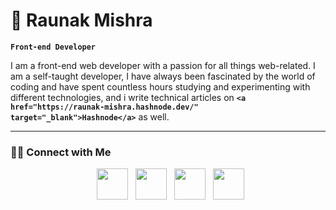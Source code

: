 # 🚀 Raunak Mishra

**`Front-end Developer`**

I am a front-end web developer with a passion for all things web-related. I am a self-taught developer, I have always been fascinated by the world of coding and have spent countless hours studying and experimenting with different technologies, and i write technical articles on
**``<a href="https://raunak-mishra.hashnode.dev/" target="_blank">Hashnode</a>``** as well.

---
<h3> 🤝🏻 Connect with Me </h3>

<p align="center">
&nbsp; <a href="https://twitter.com/Raunak_devs" target="_blank" rel="noopener noreferrer"><img src="https://img.icons8.com/plasticine/100/000000/twitter.png" width="50" /></a>  
&nbsp; <a href="https://www.instagram.com/raunak_ri1eg304/" target="_blank" rel="noopener noreferrer"><img src="https://img.icons8.com/plasticine/100/000000/instagram-new.png" width="50" /></a>  
&nbsp; <a href="https://www.linkedin.com/in/raunak-ri1eg384" target="_blank" rel="noopener noreferrer"><img src="https://img.icons8.com/plasticine/100/000000/linkedin.png" width="50" /></a>
&nbsp; <a href="mailto:souvikguria98@gmail.com" target="_blank" rel="noopener noreferrer"><img src="https://img.icons8.com/plasticine/100/000000/gmail.png"  width="50" /></a>
</p>
